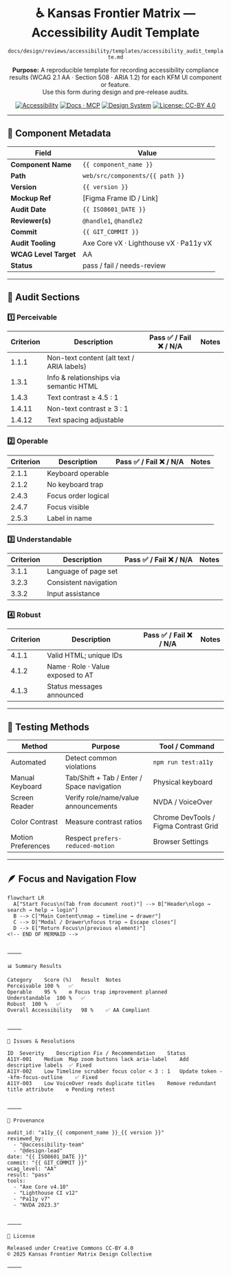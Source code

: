 <div align="center">

# ♿ Kansas Frontier Matrix — Accessibility Audit Template  
`docs/design/reviews/accessibility/templates/accessibility_audit_template.md`

**Purpose:** A reproducible template for recording accessibility compliance results (WCAG 2.1 AA · Section 508 · ARIA 1.2) for each KFM UI component or feature.  
Use this form during design and pre-release audits.

[![Accessibility](https://img.shields.io/badge/WCAG-2.1AA-yellow)](#audit-summary)
[![Docs · MCP](https://img.shields.io/badge/Docs-MCP-blue)](../../../../../)
[![Design System](https://img.shields.io/badge/Design-System-green)](../../../../)
[![License: CC-BY 4.0](https://img.shields.io/badge/License-CC--BY--4.0-lightgrey)](../../../../../LICENSE)

</div>

---

## 🧭 Component Metadata

| Field | Value |
|--------|--------|
| **Component Name** | `{{ component_name }}` |
| **Path** | `web/src/components/{{ path }}` |
| **Version** | `{{ version }}` |
| **Mockup Ref** | [Figma Frame ID / Link] |
| **Audit Date** | `{{ ISO8601_DATE }}` |
| **Reviewer(s)** | `@handle1`, `@handle2` |
| **Commit** | `{{ GIT_COMMIT }}` |
| **Audit Tooling** | Axe Core vX · Lighthouse vX · Pa11y vX |
| **WCAG Level Target** | AA |
| **Status** | pass / fail / needs-review |

---

## 🧩 Audit Sections

### 1️⃣ Perceivable

| Criterion | Description | Pass ✅ / Fail ❌ / N/A | Notes |
|------------|--------------|-------------------------|-------|
| 1.1.1 | Non-text content (alt text / ARIA labels) | | |
| 1.3.1 | Info & relationships via semantic HTML | | |
| 1.4.3 | Text contrast ≥ 4.5 : 1 | | |
| 1.4.11 | Non-text contrast ≥ 3 : 1 | | |
| 1.4.12 | Text spacing adjustable | | |

### 2️⃣ Operable

| Criterion | Description | Pass ✅ / Fail ❌ / N/A | Notes |
|------------|--------------|-------------------------|-------|
| 2.1.1 | Keyboard operable | | |
| 2.1.2 | No keyboard trap | | |
| 2.4.3 | Focus order logical | | |
| 2.4.7 | Focus visible | | |
| 2.5.3 | Label in name | | |

### 3️⃣ Understandable

| Criterion | Description | Pass ✅ / Fail ❌ / N/A | Notes |
|------------|--------------|-------------------------|-------|
| 3.1.1 | Language of page set | | |
| 3.2.3 | Consistent navigation | | |
| 3.3.2 | Input assistance | | |

### 4️⃣ Robust

| Criterion | Description | Pass ✅ / Fail ❌ / N/A | Notes |
|------------|--------------|-------------------------|-------|
| 4.1.1 | Valid HTML; unique IDs | | |
| 4.1.2 | Name · Role · Value exposed to AT | | |
| 4.1.3 | Status messages announced | | |

---

## 🧠 Testing Methods

| Method | Purpose | Tool / Command |
|---------|----------|----------------|
| Automated | Detect common violations | `npm run test:a11y` |
| Manual Keyboard | Tab/Shift + Tab / Enter / Space navigation | Physical keyboard |
| Screen Reader | Verify role/name/value announcements | NVDA / VoiceOver |
| Color Contrast | Measure contrast ratios | Chrome DevTools / Figma Contrast Grid |
| Motion Preferences | Respect `prefers-reduced-motion` | Browser Settings |

---

## 🪶 Focus and Navigation Flow

```mermaid
flowchart LR
  A["Start Focus\n(Tab from document root)"] --> B["Header\nlogo → search → help → login"]
  B --> C["Main Content\nmap → timeline → drawer"]
  C --> D["Modal / Drawer\nfocus trap → Escape closes"]
  D --> E["Return Focus\n(previous element)"]
<!-- END OF MERMAID -->


⸻

📊 Summary Results

Category	Score (%)	Result	Notes
Perceivable	100 %	✅	
Operable	95 %	⚙️ Focus trap improvement planned	
Understandable	100 %	✅	
Robust	100 %	✅	
Overall Accessibility	98 %	✅ AA Compliant	


⸻

🧩 Issues & Resolutions

ID	Severity	Description	Fix / Recommendation	Status
A11Y-001	Medium	Map zoom buttons lack aria-label	Add descriptive labels	✅ Fixed
A11Y-002	Low	Timeline scrubber focus color < 3 : 1	Update token --kfm-focus-outline	✅ Fixed
A11Y-003	Low	VoiceOver reads duplicate titles	Remove redundant title attribute	⚙️ Pending retest


⸻

🧾 Provenance

audit_id: "a11y_{{ component_name }}_{{ version }}"
reviewed_by:
  - "@accessibility-team"
  - "@design-lead"
date: "{{ ISO8601_DATE }}"
commit: "{{ GIT_COMMIT }}"
wcag_level: "AA"
result: "pass"
tools:
  - "Axe Core v4.10"
  - "Lighthouse CI v12"
  - "Pa11y v7"
  - "NVDA 2023.3"


⸻

🪪 License

Released under Creative Commons CC-BY 4.0
© 2025 Kansas Frontier Matrix Design Collective

⸻



